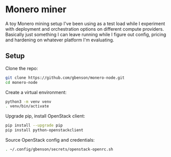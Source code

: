 # Monero miner
A toy Monero mining setup I've been using as a test load while I
experiment with deployment and orchestration options on different
compute providers.  Basically just something I can leave running
while I figure out config, pricing and hardening on whatever platform
I'm evaluating.

## Setup
Clone the repo:
```sh
git clone https://github.com/gbenson/monero-node.git
cd monero-node
```
Create a virtual environment:
```sh
python3 -m venv venv
. venv/bin/activate
```
Upgrade pip, install OpenStack client:
```sh
pip install --upgrade pip
pip install python-openstackclient
```
Source OpenStack config and credentials:
```sh
. ~/.config/gbenson/secrets/openstack-openrc.sh
```
